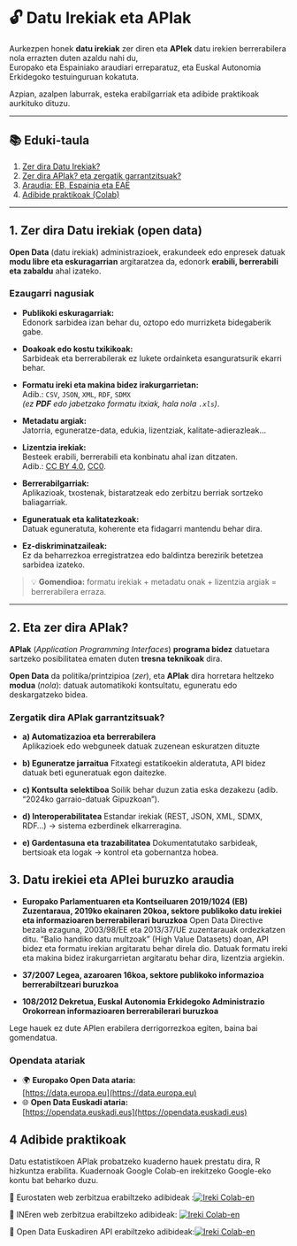 # 🔓 Datu Irekiak eta APIak
 
Aurkezpen honek **datu irekiak** zer diren eta **APIek** datu irekien berrerabilera nola errazten duten azaldu nahi du,  
Europako eta Espainiako araudiari erreparatuz, eta Euskal Autonomia Erkidegoko testuinguruan kokatuta. 

Azpian, azalpen laburrak, esteka erabilgarriak eta adibide praktikoak aurkituko dituzu.

---

## 📚 Eduki-taula

1. [Zer dira Datu Irekiak?](#1-zer-dira-datu-irekiak-open-data)  
2. [Zer dira APIak? eta zergatik garrantzitsuak?](#2-eta-zer-dira-apiak)  
3. [Araudia: EB, Espainia eta EAE](#3-datu-irekiei-eta-apiei-buruzko-araudia)  
4. [Adibide praktikoak (Colab)](#4-adibide-praktikoak)  


---

## 1. Zer dira Datu irekiak (open data)

**Open Data** (datu irekiak) administrazioek, erakundeek edo enpresek datuak  
**modu libre eta eskuragarrian** argitaratzea da, edonork **erabili, berrerabili eta zabaldu** ahal izateko.

### Ezaugarri nagusiak

- **Publikoki eskuragarriak:**  
  Edonork sarbidea izan behar du, oztopo edo murrizketa bidegaberik gabe.

- **Doakoak edo kostu txikikoak:**  
  Sarbideak eta berrerabilerak ez lukete ordainketa esanguratsurik ekarri behar.

- **Formatu ireki eta makina bidez irakurgarrietan:**  
  Adib.: `CSV`, `JSON`, `XML`, `RDF`, `SDMX`  
  *(ez **PDF** edo jabetzako formatu itxiak, hala nola `.xls`)*.

- **Metadatu argiak:**  
  Jatorria, eguneratze-data, edukia, lizentziak, kalitate-adierazleak…

- **Lizentzia irekiak:**  
  Besteek erabili, berrerabili eta konbinatu ahal izan ditzaten.  
  Adib.: [CC BY 4.0](https://creativecommons.org/licenses/by/4.0/), [CC0](https://creativecommons.org/publicdomain/zero/1.0/).

- **Berrerabilgarriak:**  
  Aplikazioak, txostenak, bistaratzeak edo zerbitzu berriak sortzeko baliagarriak.

- **Eguneratuak eta kalitatezkoak:**  
  Datuak eguneratuta, koherente eta fidagarri mantendu behar dira.

- **Ez-diskriminatzaileak:**  
  Ez da beharrezkoa erregistratzea edo baldintza berezirik betetzea sarbidea izateko.

> 💡 **Gomendioa:** formatu irekiak + metadatu onak + lizentzia argiak = berrerabilera erraza.

---

## 2. Eta zer dira APIak?

**APIak** (*Application Programming Interfaces*) **programa bidez** datuetara sartzeko posibilitatea ematen duten **tresna teknikoak** dira.  

**Open Data** da politika/printzipioa (*zer*), eta **APIak** dira horretara heltzeko **modua** (*nola*): datuak automatikoki kontsultatu, eguneratu edo deskargatzeko bidea.

### Zergatik dira APIak garrantzitsuak?

- **a) Automatizazioa eta berrerabilera**  
  Aplikazioek edo webguneek datuak zuzenean eskuratzen dituzte

- **b) Eguneratze jarraitua**
Fitxategi estatikoekin alderatuta, API bidez datuak beti eguneratuak egon daitezke.

- **c) Kontsulta selektiboa**
Soilik behar duzun zatia eska dezakezu (adib. “2024ko garraio-datuak Gipuzkoan”).

- **d) Interoperabilitatea**
Estandar irekiak (REST, JSON, XML, SDMX, RDF…) → sistema ezberdinek elkarreragina.

- **e) Gardentasuna eta trazabilitatea**
Dokumentatutako sarbideak, bertsioak eta logak → kontrol eta gobernantza hobea.


## 3. Datu irekiei eta APIei buruzko araudia

- **Europako Parlamentuaren eta Kontseiluaren 2019/1024 (EB) Zuzentaraua, 2019ko ekainaren 20koa, sektore publikoko datu irekiei eta informazioaren berrerabilerari buruzkoa**
Open Data Directive bezala ezaguna, 2003/98/EE eta 2013/37/UE zuzentarauak ordezkatzen ditu. “Balio handiko datu multzoak” (High Value Datasets) doan, API bidez eta formatu irekian argitaratu behar direla dio. Datuak formatu ireki eta makina bidez irakurgarrietan argitaratu behar dira, lizentzia argiekin.

- **37/2007 Legea, azaroaren 16koa, sektore publikoko informazioa berrerabiltzeari buruzkoa**

- **108/2012 Dekretua, Euskal Autonomia Erkidegoko Administrazio Orokorrean informazioaren berrerabilerari buruzkoa**

Lege hauek ez dute APIen erabilera derrigorrezkoa egiten, baina bai gomendatua.

### Opendata atariak

- 🌍 **Europako Open Data ataria:**  
  [https://data.europa.eu](https://data.europa.eu)
- 🌐 **Open Data Euskadi ataria:**  
  [https://opendata.euskadi.eus](https://opendata.euskadi.eus)  

## 4 Adibide praktikoak 

Datu estatistikoen APIak probatzeko kuaderno hauek prestatu dira, R hizkuntza erabilita. Kuadernoak Google Colab-en irekitzeko Google-eko kontu bat beharko duzu.

📘  Eurostaten web zerbitzua erabiltzeko adibideak :[![Ireki Colab-en](https://colab.research.google.com/assets/colab-badge.svg)](https://colab.research.google.com/github/uxue-sudupe/API-adibideak/blob/main/code_examples/eu/API_Eurostat_eu.ipynb)  

📘  INEren web zerbitzua erabiltzeko adibideak: [![Ireki Colab-en](https://colab.research.google.com/assets/colab-badge.svg)](https://colab.research.google.com/github/uxue-sudupe/API-adibideak/blob/main/code_examples/eu/API_INE_eu.ipynb)  

📘  Open Data Euskadiren API erabiltzeko adibideak:[![Ireki Colab-en](https://colab.research.google.com/assets/colab-badge.svg)](https://colab.research.google.com/github/uxue-sudupe/API-adibideak/blob/main/code_examples/eu/API_Opendata_Euskadi_eu.ipynb)  





